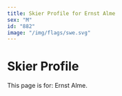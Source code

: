 ```yaml
---
title: Skier Profile for Ernst Alme
sex: "M"
id: "882"
image: "/img/flags/swe.svg" 
---
```


# Skier Profile

This page is for: Ernst Alme.
    